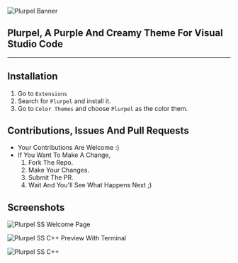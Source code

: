 ![Plurpel Banner](https://cdn.upload.systems/uploads/HGEJS6no.png)

## Plurpel, A Purple And Creamy Theme For Visual Studio Code

___

## Installation

1. Go to `Extensions`
2. Search for `Plurpel` and install it.
3. Go to `Color Themes` and choose `Plurpel` as the color them.

## Contributions, Issues And Pull Requests

- Your Contributions Are Welcome :)
- If You Want To Make A Change,
  1. Fork The Repo.
  2. Make Your Changes.
  3. Submit The PR.
  4. Wait And You'll See What Happens Next ;)

## Screenshots

![Plurpel SS](https://cdn.upload.systems/uploads/i55Mg8DN.png) Welcome Page

![Plurpel SS](https://cdn.upload.systems/uploads/qoXg696J.png) C++ Preview With Terminal

![Plurpel SS](https://cdn.upload.systems/uploads/NoHRbRL4.png) C++